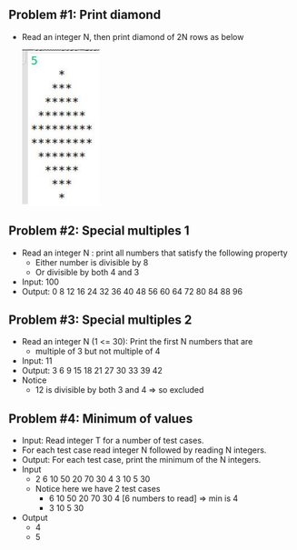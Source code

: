 ## Problem #1: Print diamond

- Read an integer N, then print diamond of 2N rows as below

  ![diamond Star](Screenshot%202022-10-11%20130240.png)

## Problem #2: Special multiples 1

- Read an integer N : print all numbers that satisfy the following property
  - Either number is divisible by 8
  - Or divisible by both 4 and 3
- Input: 100
- Output: 0 8 12 16 24 32 36 40 48 56 60 64 72 80 84 88 96

## Problem #3: Special multiples 2

- Read an integer N (1 <= 30): Print the first N numbers that are
  - multiple of 3 but not multiple of 4
- Input: 11
- Output: 3 6 9 15 18 21 27 30 33 39 42
- Notice
  - 12 is divisible by both 3 and 4 ⇒ so excluded

## Problem #4: Minimum of values

- Input: Read integer T for a number of test cases.
- For each test case read integer N followed by reading N integers.
- Output: For each test case, print the minimum of the N integers.
- Input
  - 2 6 10 50 20 70 30 4 3 10 5 30
  - Notice here we have 2 test cases
    - 6 10 50 20 70 30 4 [6 numbers to read] ⇒ min is 4
    - 3 10 5 30
- Output
  - 4
  - 5
